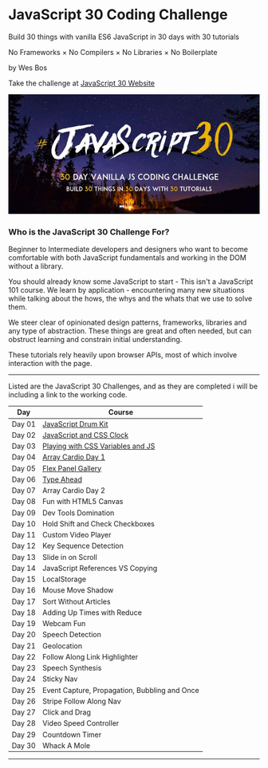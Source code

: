 JavaScript 30 Coding Challenge
==============================

Build 30 things with vanilla ES6 JavaScript in 30 days with 30 tutorials

No Frameworks × No Compilers × No Libraries × No Boilerplate

by Wes Bos

Take the challenge at [JavaScript 30 Website](http://www.javascript30.com)

![JavaScript 30 Logo](https://github.com/DKMitt/javascript30/blob/master/assets/img/js30-logo.jpg)

### Who is the JavaScript 30 Challenge For?

Beginner to Intermediate developers and designers who want to become comfortable with both JavaScript fundamentals and working in the DOM without a library.

You should already know some JavaScript to start - This isn't a JavaScript 101 course. We learn by application - encountering many new situations while talking about the hows, the whys and the whats that we use to solve them.

We steer clear of opinionated design patterns, frameworks, libraries and any type of abstraction. These things are great and often needed, but can obstruct learning and constrain initial understanding.

These tutorials rely heavily upon browser APIs, most of which involve interaction with the page.

------------------------------------------------------------------------

Listed are the JavaScript 30 Challenges, and as they are completed i will be including a link to the working code.

| Day    | Course                                                                                                                                              |
|--------|-----------------------------------------------------------------------------------------------------------------------------------------------------|
| Day 01 | [JavaScript Drum Kit](https://github.com/DKMitt/javascript30/tree/master/Day-01-JavaScript-Drum-Kit "JavaScript Drum Kit")                          |
| Day 02 | [JavaScript and CSS Clock](https://github.com/DKMitt/javascript30/tree/master/Day-02-CSS+JS-Clock "JavaScript and CSS Clock")                       |
| Day 03 | [Playing with CSS Variables and JS](https://github.com/DKMitt/javascript30/tree/master/Day-03-CSS-Variables+JS "Playing with CSS Variables and JS") |
| Day 04 | [Array Cardio Day 1](https://github.com/DKMitt/javascript30/tree/master/Day-04-Array-Cardio-Day-1 "Array Cardio Day 1")                             |
| Day 05 | [Flex Panel Gallery](https://github.com/DKMitt/javascript30/tree/master/Day-05-Flex-Panel-Gallery "Flex Panel Gallery")                             |
| Day 06 | [Type Ahead](https://github.com/DKMitt/javascript30/tree/master/Day-06-Type-Ahead "Type Ahead")                                                     |
| Day 07 | Array Cardio Day 2                                                                                                                                  |
| Day 08 | Fun with HTML5 Canvas                                                                                                                               |
| Day 09 | Dev Tools Domination                                                                                                                                |
| Day 10 | Hold Shift and Check Checkboxes                                                                                                                     |
| Day 11 | Custom Video Player                                                                                                                                 |
| Day 12 | Key Sequence Detection                                                                                                                              |
| Day 13 | Slide in on Scroll                                                                                                                                  |
| Day 14 | JavaScript References VS Copying                                                                                                                    |
| Day 15 | LocalStorage                                                                                                                                        |
| Day 16 | Mouse Move Shadow                                                                                                                                   |
| Day 17 | Sort Without Articles                                                                                                                               |
| Day 18 | Adding Up Times with Reduce                                                                                                                         |
| Day 19 | Webcam Fun                                                                                                                                          |
| Day 20 | Speech Detection                                                                                                                                    |
| Day 21 | Geolocation                                                                                                                                         |
| Day 22 | Follow Along Link Highlighter                                                                                                                       |
| Day 23 | Speech Synthesis                                                                                                                                    |
| Day 24 | Sticky Nav                                                                                                                                          |
| Day 25 | Event Capture, Propagation, Bubbling and Once                                                                                                       |
| Day 26 | Stripe Follow Along Nav                                                                                                                             |
| Day 27 | Click and Drag                                                                                                                                      |
| Day 28 | Video Speed Controller                                                                                                                              |
| Day 29 | Countdown Timer                                                                                                                                     |
| Day 30 | Whack A Mole                                                                                                                                        |

------------------------------------------------------------------------
